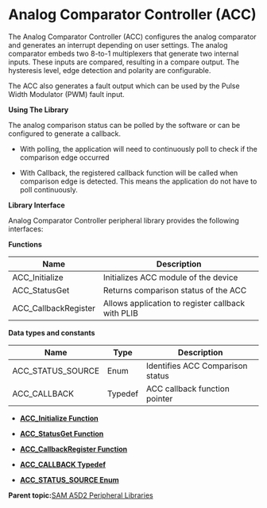 # Analog Comparator Controller \(ACC\)

The Analog Comparator Controller \(ACC\) configures the analog comparator and generates an interrupt depending on user settings. The analog comparator embeds two 8-to-1 multiplexers that generate two internal inputs. These inputs are compared, resulting in a compare output. The hysteresis level, edge detection and polarity are configurable.

The ACC also generates a fault output which can be used by the Pulse Width Modulator \(PWM\) fault input.

**Using The Library**

The analog comparison status can be polled by the software or can be<br />configured to generate a callback.

-   With polling, the application will need to continuously poll to check if the comparison edge occurred

-   With Callback, the registered callback function will be called when comparison edge is detected. This means the application do not have to poll continuously.


**Library Interface**

Analog Comparator Controller peripheral library provides the following interfaces:

**Functions**

|Name|Description|
|----|-----------|
|ACC\_Initialize|Initializes ACC module of the device|
|ACC\_StatusGet|Returns comparison status of the ACC|
|ACC\_CallbackRegister|Allows application to register callback with PLIB|

**Data types and constants**

|Name|Type|Description|
|----|----|-----------|
|ACC\_STATUS\_SOURCE|Enum|Identifies ACC Comparison status|
|ACC\_CALLBACK|Typedef|ACC callback function pointer|

-   **[ACC\_Initialize Function](GUID-9BCE1658-3877-44D6-8EB3-510173F2D43B.md)**  

-   **[ACC\_StatusGet Function](GUID-A1AD8E42-FD92-4B59-B967-9CA9D00A4212.md)**  

-   **[ACC\_CallbackRegister Function](GUID-18698BE3-0D20-4B6C-A1C0-D51C5E39B237.md)**  

-   **[ACC\_CALLBACK Typedef](GUID-FC9FDF6E-F2D2-4E6F-B828-CF17972FEB59.md)**  

-   **[ACC\_STATUS\_SOURCE Enum](GUID-FDA3A334-6136-4980-AE57-D3179D36A641.md)**  


**Parent topic:**[SAM A5D2 Peripheral Libraries](GUID-F6605EDC-FC71-4081-8560-0C1681C1FA8D.md)

